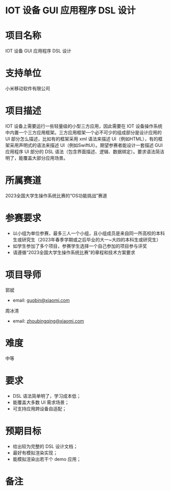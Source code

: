 # IOT 设备 GUI 应用程序 DSL 设计
# 项目名称
IOT 设备 GUI 应用程序 DSL 设计
# 支持单位
小米移动软件有限公司
# 项目描述
IOT 设备上需要运行一些轻量级的小型三方应用，因此需要在 IOT 设备操作系统中内置一个三方应用框架。三方应用框架一个必不可少的组成部分是设计应用的 UI 部分怎么描述，比如有的框架采用 xml 语法来描述 UI（例如HTML），有的框架采用声明式的语法来描述 UI（例如SwiftUI）。期望参赛者能设计一套描述 GUI 应用程序 UI 部分的 DSL 语法（包含界面描述、逻辑、数据绑定）。要求语法简洁明了，能覆盖大部分应用场景。
# 所属赛道
2023全国大学生操作系统比赛的“OS功能挑战”赛道
# 参赛要求
- 以小组为单位参赛，最多三人一个小组，且小组成员是来自同一所高校的本科生或研究生（2023年春季学期或之后毕业的大一~大四的本科生或研究生）
- 如学生参加了多个项目，参赛学生选择一个自己参加的项目参与评奖
- 请遵循“2023全国大学生操作系统比赛”的章程和技术方案要求
# 项目导师

郭斌
- email: guobin@xiaomi.com

周冰清
- email: zhoubingqing@xiaomi.com
# 难度
中等
# 要求
- DSL 语法简单明了，学习成本低；
- 能覆盖大多数 UI 需求场景；
- 可支持应用跨设备自适配；
# 预期目标
- 给出较为完整的 DSL 设计文档；
- 最好有模拟渲染实现；
- 能模拟渲染出若干个 demo 应用；
# 备注
